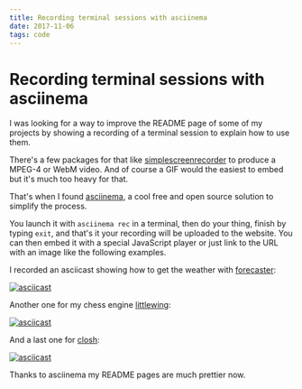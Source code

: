 ```yaml
---
title: Recording terminal sessions with asciinema
date: 2017-11-06
tags: code
---
```


# Recording terminal sessions with asciinema

I was looking for a way to improve the README page of some of my projects by
showing a recording of a terminal session to explain how to use them.

There's a few packages for that like [simplescreenrecorder][1] to produce a
MPEG-4 or WebM video. And of course a GIF would the easiest to embed but it's
much too heavy for that.

That's when I found [asciinema][2], a cool free and open source solution to
simplify the process.

You launch it with `asciinema rec` in a terminal, then do your thing, finish by
typing `exit`, and that's it your recording will be uploaded to the website.
You can then embed it with a special JavaScript player or just link to the URL
with an image like the following examples.

I recorded an asciicast showing how to get the weather with [forecaster][3]:

[![asciicast](https://asciinema.org/a/146117.png)](https://asciinema.org/a/146117)

Another one for my chess engine [littlewing][4]:

[![asciicast](https://asciinema.org/a/146112.png)](https://asciinema.org/a/146112)

And a last one for [closh][5]:

[![asciicast](https://asciinema.org/a/146126.png)](https://asciinema.org/a/146126)

Thanks to asciinema my README pages are much prettier now.

[1]: http://www.maartenbaert.be/simplescreenrecorder
[2]: https://asciinema.org
[3]: https://github.com/vinc/forecaster
[4]: https://github.com/vinc/littlewing
[5]: https://github.com/vinc/closh
